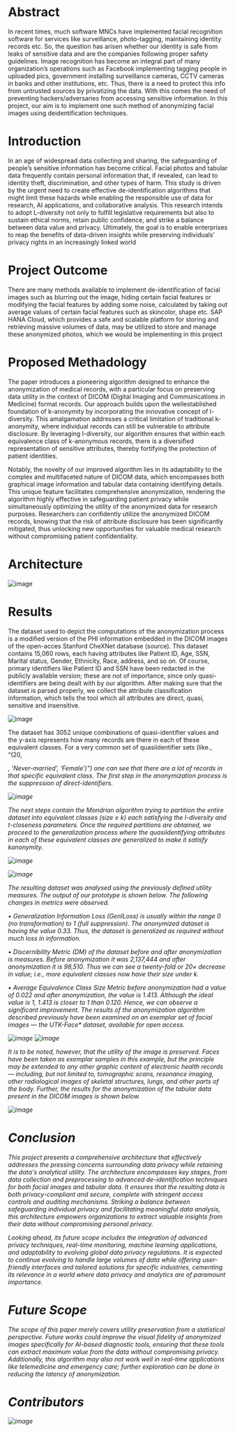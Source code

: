# Abstract
In recent times, much software MNCs have implemented facial recognition software for services like surveillance, photo-tagging, maintaining identity records etc. So, the question has arisen whether our identity is safe from leaks of sensitive data and are the companies following proper safety guidelines. Image recognition has become an integral part of many organization’s operations such as Facebook implementing tagging people in uploaded pics, government installing surveillance cameras, CCTV cameras in banks and other institutions, etc. Thus, there is a need to protect this info from untrusted sources by privatizing the data. With this comes the need of preventing hackers/adversaries from accessing sensitive information. In this project, our aim is to implement one such method of anonymizing facial images using deidentification techniques.

# Introduction
In an age of widespread data collecting and sharing, the safeguarding of people’s sensitive information has become critical. Facial photos and tabular data frequently contain personal information that, if revealed, can lead to identity theft, discrimination, and other types of harm. This study is driven by the urgent need to create effective de-identification algorithms that might limit these hazards while enabling the responsible use of data for research, AI applications, and collaborative analysis. This research intends to adopt L-diversity not only to fulfill legislative requirements but also to sustain ethical norms, retain public confidence, and strike a balance between data value and privacy. Ultimately, the goal is to enable enterprises to reap the benefits of data-driven insights while preserving individuals' privacy rights in an increasingly linked world

# Project Outcome
There are many methods available to implement de-identification of facial images such as blurring out the image, hiding certain facial features or modifying the facial features by adding some noise, calculated by taking out average values of certain facial features such as skincolor, shape etc. SAP HANA Cloud, which provides a safe and scalable platform for storing and retrieving massive volumes of data, may be utilized to store and manage these anonymized photos, which we would be implementing in this project

# Proposed Methadology
The paper introduces a pioneering algorithm designed to enhance the anonymization of medical records, with a particular focus on preserving data utility in the context of DICOM (Digital Imaging and Communications in Medicine) format records. Our approach builds upon the wellestablished foundation of k-anonymity by incorporating the innovative concept of l-diversity. This amalgamation addresses a critical limitation of traditional k- anonymity, where individual records can still be vulnerable to attribute disclosure. By leveraging l-diversity, our algorithm ensures that within each equivalence class of k-anonymous records, there is a diversified representation of sensitive attributes, thereby fortifying the protection of patient identities.

Notably, the novelty of our improved algorithm lies in its adaptability to the complex and multifaceted nature of DICOM data, which encompasses both graphical image information and tabular data containing identifying details. This unique feature facilitates comprehensive anonymization, rendering the algorithm highly effective in safeguarding patient privacy while simultaneously optimizing the utility of the anonymized data for research purposes. Researchers can confidently utilize the anonymized DICOM records, knowing that the risk of attribute disclosure has been significantly mitigated, thus unlocking new opportunities for valuable medical research without compromising patient confidentiality.

# Architecture

![image](https://github.com/KasiR07/Anonymizing-Medical-Records-using-K-Anonymity-and-L-Diversity/assets/108777263/4914f3a6-bea4-4be4-9b13-525cadb344ec)

# Results 
The dataset used to depict the computations of the anonymization process is a modified version of the PHI information embedded in the DICOM images of the open-acces Stanford CheXNet database (source). This dataset contains 15,060 rows, each having attributes like Patient ID, Age, SSN, Marital status, Gender, Ethnicity, Race, address, and so on. Of course, primary identifiers like Patient ID and SSN have been redacted in the publicly available version; these are not of importance, since only quasi-identifiers are being dealt with by our algorithm. After making sure that the dataset is parsed properly, we collect the attribute classification information, which tells the tool which all attributes are direct, quasi, sensitive and insensitive.

![image](https://github.com/KasiR07/Anonymizing-Medical-Records-using-K-Anonymity-and-L-Diversity/assets/108777263/8d716a9b-2e29-475c-ab7f-17a8e357b92b)

The dataset has 3052 unique combinations of quasi-identifier values and the y-axis represents how many records are there in each of these equivalent classes. For a very common set of quasiidentifier sets (like., “(20, <address>, ‘Never-married’, ‘Female’)”) one can see that there are a lot of records in that specific equivalent class. The first step in the anonymization process is the suppression of direct-identifiers.

![image](https://github.com/KasiR07/Anonymizing-Medical-Records-using-K-Anonymity-and-L-Diversity/assets/108777263/6cc82aea-e2aa-4095-9c47-692b5f7f0aaa)

The next steps contain the Mondrian algorithm trying to partition the entire dataset into equivalent classes (size ≥ k) each satisfying the l-diversity and t-closeness parameters. Once the required partitions are obtained, we proceed to the generalization process where the quasiidentifying attributes in each of these equivalent classes are generalized to make it satisfy kanonymity.

![image](https://github.com/KasiR07/Anonymizing-Medical-Records-using-K-Anonymity-and-L-Diversity/assets/108777263/15bd6aa8-bc22-49af-9523-af0b2921a82d)

![image](https://github.com/KasiR07/Anonymizing-Medical-Records-using-K-Anonymity-and-L-Diversity/assets/108777263/9ebdee89-20e9-43a8-9428-953f525cd5ba)

The resulting dataset was analysed using the previously defined utility measures. The output of our prototype is shown below. The following changes in metrics were observed.

• Generalization Information Loss (GenILoss) is usually within the range 0 (no transformation) to 1 (full suppression). The anonymized dataset is having the value 0.33. Thus, the dataset is generalized as required without much loss in information.

• Discernibility Metric (DM) of the dataset before and after anonymization is measures. Before anonymization it was 2,137,444 and after anonymization it is 98,510. Thus we can see a twenty-fold or 20× decrease in value; i.e., more equivalent classes now have their size under k.

• Average Equivalence Class Size Metric before anonymization had a value of 0.022 and after anonymization, the value is 1.413. Although the ideal value is 1, 1.413 is closer to 1 than 0.120. Hence, we can observe a significant improvement. The results of the anonymization algorithm described previously have been examined on an exemplar set of facial images — the UTK-Face* dataset, available for open access.

![image](https://github.com/KasiR07/Anonymizing-Medical-Records-using-K-Anonymity-and-L-Diversity/assets/108777263/a5e090ea-529d-4957-b6c2-8bd1b1e9d7d5)
![image](https://github.com/KasiR07/Anonymizing-Medical-Records-using-K-Anonymity-and-L-Diversity/assets/108777263/90fd3ecf-cfc6-4f30-8928-3fcbceb07597)


It is to be noted, however, that the utility of the image is preserved. Faces have been taken as exemplar samples in this example, but the principle may be extended to any other graphic content of electronic health records — including, but not limited to, tomographic scans, resonance imaging, other radiological images of skeletal structures, lungs, and other parts of the body. Further, the results for the anonymization of the tabular data present in the DICOM images is shown below.

![image](https://github.com/KasiR07/Anonymizing-Medical-Records-using-K-Anonymity-and-L-Diversity/assets/108777263/a62ae57c-6b04-4a77-af97-5d527e044899)

# Conclusion
This project presents a comprehensive architecture that effectively addresses the pressing concerns surrounding data privacy while retaining the data's analytical utility. The architecture encompasses key stages, from data collection and preprocessing to advanced de-identification techniques for both facial images and tabular data. It ensures that the resulting data is both privacy-compliant and secure, complete with stringent access controls and auditing mechanisms. Striking a balance between safeguarding individual privacy and facilitating meaningful data analysis, this architecture empowers organizations to extract valuable insights from their data without compromising personal privacy.

Looking ahead, its future scope includes the integration of advanced privacy techniques, real-time monitoring, machine learning applications, and adaptability to evolving global data privacy regulations. It is expected to continue evolving to handle large volumes of data while offering user-friendly interfaces and tailored solutions for specific industries, cementing its relevance in a world where data privacy and analytics are of paramount importance.

# Future Scope
The scope of this paper merely covers utility preservation from a statistical perspective. Future works could improve the visual fidelity of anonymized images specifically for AI-based diagnostic tools, ensuring that these tools can extract maximum value from the data without compromising privacy. Additionally, this algorithm may also not work well in real-time applications like telemedicine and emergency care; further exploration can be done in reducing the latency of anonymization.

# Contributors

![image](https://github.com/KasiR07/Anonymizing-Medical-Records-using-K-Anonymity-and-L-Diversity/assets/108777263/429ac004-f519-4a3a-901e-8843a1fde2f7)

